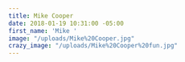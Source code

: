 ```yaml
---
title: Mike Cooper
date: 2018-01-19 10:31:00 -05:00
first_name: 'Mike '
image: "/uploads/Mike%20Cooper.jpg"
crazy_image: "/uploads/Mike%20Cooper%20fun.jpg"
---
```


